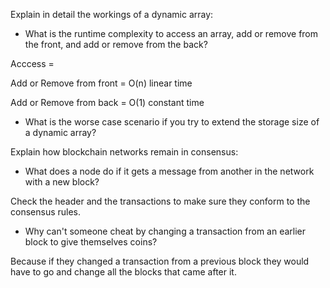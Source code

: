 Explain in detail the workings of a dynamic array:

- What is the runtime complexity to access an array, add or remove from the front, and add or remove from the back?

Acccess =

Add or Remove from front = O(n) linear time

Add or Remove from back = O(1) constant time

- What is the worse case scenario if you try to extend the storage size of a dynamic array?

Explain how blockchain networks remain in consensus:

- What does a node do if it gets a message from another in the network with a new block?

Check the header and the transactions to make sure they conform to the consensus rules.

- Why can't someone cheat by changing a transaction from an earlier block to give themselves coins?

Because if they changed a transaction from a previous block they would have to go and change all the blocks that came after it.
